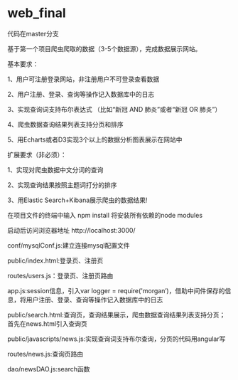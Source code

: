 # web_final
代码在master分支

基于第一个项目爬虫爬取的数据（3-5个数据源），完成数据展示网站。

基本要求：

1、用户可注册登录网站，非注册用户不可登录查看数据

2、用户注册、登录、查询等操作记入数据库中的日志

3、实现查询词支持布尔表达式 （比如“新冠 AND 肺炎”或者“新冠 OR 肺炎”）

4、爬虫数据查询结果列表支持分页和排序

5、用Echarts或者D3实现3个以上的数据分析图表展示在网站中

扩展要求（非必须）：

1、实现对爬虫数据中文分词的查询

2、实现查询结果按照主题词打分的排序

3、用Elastic Search+Kibana展示爬虫的数据结果!


在项目文件的终端中输入 npm install 将安装所有依赖的node modules

启动后访问浏览器地址 http://localhost:3000/

conf/mysqlConf.js:建立连接mysql配置文件

public/index.html:登录页、注册页

routes/users.js：登录页、注册页路由

app.js:session信息，引入var logger = require('morgan’)，借助中间件保存的信息，将用户注册、登录、查询等操作记入数据库中的日志

public/search.html:查询页，查询结果展示，爬虫数据查询结果列表支持分页；首先在news.html引入查询页

public/javascripts/news.js:实现查询词支持布尔查询，分页的代码用angular写

routes/news.js:查询页路由

dao/newsDAO.js:search函数
